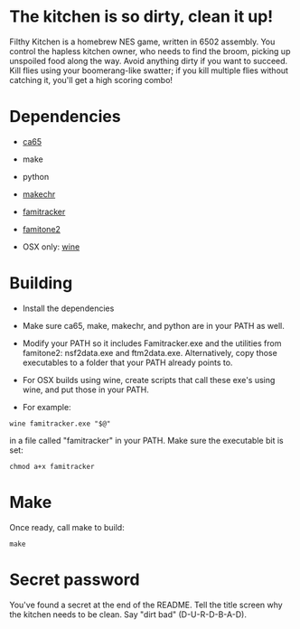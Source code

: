 # The kitchen is so dirty, clean it up!

Filthy Kitchen is a homebrew NES game, written in 6502 assembly. You control the hapless kitchen owner, who needs to find the broom, picking up unspoiled food along the way. Avoid anything dirty if you want to succeed. Kill flies using your boomerang-like swatter; if you kill multiple flies without catching it, you'll get a high scoring combo!

# Dependencies

* [ca65](http://cc65.github.io/cc65/)

* make

* python

* [makechr](http://github.com/dustmop/makechr)

* [famitracker](http://www.famitracker.com/)

* [famitone2](https://shiru.untergrund.net/code.shtml)

* OSX only: [wine](https://www.davidbaumgold.com/tutorials/wine-mac/)

# Building

* Install the dependencies

* Make sure ca65, make, makechr, and python are in your PATH as well.

* Modify your PATH so it includes Famitracker.exe and the utilities from famitone2: nsf2data.exe and ftm2data.exe. Alternatively, copy those executables to a folder that your PATH already points to.

* For OSX builds using wine, create scripts that call these exe's using wine, and put those in your PATH.

* For example:

```
wine famitracker.exe "$@"
```
in a file called "famitracker" in your PATH. Make sure the executable bit is set:
```
chmod a+x famitracker
```

# Make

Once ready, call make to build:
```
make
```

# Secret password

You've found a secret at the end of the README. Tell the title screen why the kitchen needs to be clean. Say "dirt bad" (D-U-R-D-B-A-D).

